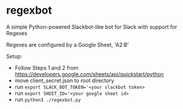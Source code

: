 # regexbot
A simple Python-powered Slackbot-like bot for Slack with support for Regexes

Regexes are configured by a Google Sheet, 'A2:B'

Setup:
- Follow Steps 1 and 2 from https://developers.google.com/sheets/api/quickstart/python
- move client_secret.json to root directory
- run `export SLACK_BOT_TOKEN='<your slackbot token>`
- run `export SHEET_ID='<your google sheet id>`
- run `python3 ./regexbot.py`